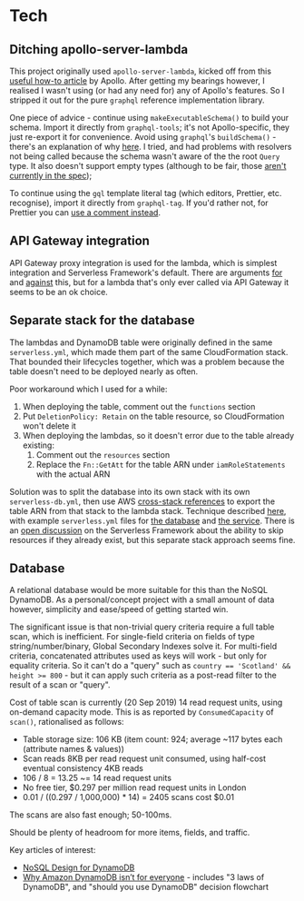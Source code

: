 # Tech

## Ditching apollo-server-lambda

This project originally used `apollo-server-lambda`, kicked off from this [useful how-to article](https://www.apollographql.com/docs/apollo-server/deployment/lambda/) by Apollo. After getting my bearings however, I realised I wasn't using (or had any need for) any of Apollo's features. So I stripped it out for the pure `graphql` reference implementation library.

One piece of advice - continue using `makeExecutableSchema()` to build your schema. Import it directly from `graphql-tools`; it's not Apollo-specific, they just re-export it for convenience. Avoid using `graphql`'s `buildSchema()` - there's an explanation of why [here](https://stackoverflow.com/questions/53984094/notable-differences-between-buildschema-and-graphqlschema). I tried, and had problems with resolvers not being called because the schema wasn't aware of the the root `Query` type. It also doesn't support empty types (although to be fair, those [aren't currently in the spec](https://github.com/graphql/graphql-spec/issues/568));

To continue using the `gql` template literal tag (which editors, Prettier, etc. recognise), import it directly from `graphql-tag`. If you'd rather not, for Prettier you can [use a comment instead](https://github.com/prettier/prettier/issues/4360#issuecomment-392391729).

## API Gateway integration

API Gateway proxy integration is used for the lambda, which is simplest integration and Serverless Framework's default. There are arguments [for](https://www.stackery.io/blog/why-you-should-use-api-gateway-proxy-integration-with-lambda/) and [against](https://read.acloud.guru/how-you-should-and-should-not-use-the-api-gateway-proxy-integration-f9e35479b993) this, but for a lambda that's only ever called via API Gateway it seems to be an ok choice.

## Separate stack for the database

The lambdas and DynamoDB table were originally defined in the same `serverless.yml`, which made them part of the same CloudFormation stack. That bounded their lifecycles together, which was a problem because the table doesn't need to be deployed nearly as often.

Poor workaround which I used for a while:

1. When deploying the table, comment out the `functions` section
2. Put `DeletionPolicy: Retain` on the table resource, so CloudFormation won't delete it
3. When deploying the lambdas, so it doesn't error due to the table already existing:
   1. Comment out the `resources` section
   2. Replace the `Fn::GetAtt` for the table ARN under `iamRoleStatements` with the actual ARN

Solution was to split the database into its own stack with its own `serverless-db.yml`, then use AWS [cross-stack references](https://docs.aws.amazon.com/AWSCloudFormation/latest/UserGuide/walkthrough-crossstackref.html) to export the table ARN from that stack to the lambda stack. Technique described [here](https://serverless-stack.com/chapters/dynamodb-as-a-serverless-service.html), with example `serverless.yml` files for [the database](https://github.com/AnomalyInnovations/serverless-stack-demo-mono-api/blob/master/services/database/serverless.yml) and [the service](https://github.com/AnomalyInnovations/serverless-stack-demo-mono-api/blob/master/services/notes/serverless.yml). There is an [open discussion](https://github.com/serverless/serverless/issues/3183) on the Serverless Framework about the ability to skip resources if they already exist, but this separate stack approach seems fine.

## Database

A relational database would be more suitable for this than the NoSQL DynamoDB. As a personal/concept project with a small amount of data however, simplicity and ease/speed of getting started win.

The significant issue is that non-trivial query criteria require a full table scan, which is inefficient. For single-field criteria on fields of type string/number/binary, Global Secondary Indexes solve it. For multi-field criteria, concatenated attributes used as keys will work - but only for equality criteria. So it can't do a "query" such as `country == 'Scotland' && height >= 800` - but it can apply such criteria as a post-read filter to the result of a scan or "query".

Cost of table scan is currently (20 Sep 2019) 14 read request units, using on-demand capacity mode. This is as reported by `ConsumedCapacity` of `scan()`, rationalised as follows:

- Table storage size: 106 KB (item count: 924; average ~117 bytes each (attribute names & values))
- Scan reads 8KB per read request unit consumed, using half-cost eventual consistency 4KB reads
- 106 / 8 = 13.25 ~= 14 read request units
- No free tier, \$0.297 per million read request units in London
- 0.01 / ((0.297 / 1,000,000) \* 14) = 2405 scans cost \$0.01

The scans are also fast enough; 50-100ms.

Should be plenty of headroom for more items, fields, and traffic.

Key articles of interest:

- [NoSQL Design for DynamoDB](https://docs.aws.amazon.com/amazondynamodb/latest/developerguide/bp-general-nosql-design.html)
- [Why Amazon DynamoDB isn’t for everyone](https://read.acloud.guru/why-amazon-dynamodb-isnt-for-everyone-and-how-to-decide-when-it-s-for-you-aefc52ea9476) - includes "3 laws of DynamoDB", and "should you use DynamoDB" decision flowchart
